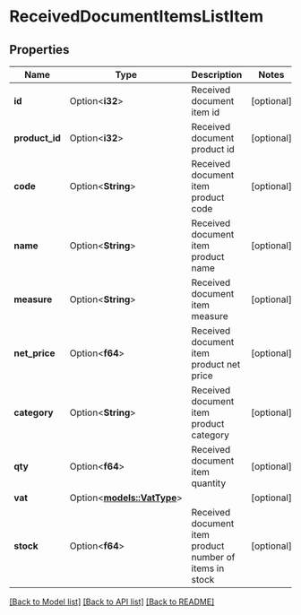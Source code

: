 # ReceivedDocumentItemsListItem

## Properties

Name | Type | Description | Notes
------------ | ------------- | ------------- | -------------
**id** | Option<**i32**> | Received document item id | [optional]
**product_id** | Option<**i32**> | Received document product id | [optional]
**code** | Option<**String**> | Received document item product code | [optional]
**name** | Option<**String**> | Received document item product name | [optional]
**measure** | Option<**String**> | Received document item measure | [optional]
**net_price** | Option<**f64**> | Received document item product net price | [optional]
**category** | Option<**String**> | Received document item product category | [optional]
**qty** | Option<**f64**> | Received document item quantity | [optional]
**vat** | Option<[**models::VatType**](VatType.md)> |  | [optional]
**stock** | Option<**f64**> | Received document item product number of items in stock | [optional]

[[Back to Model list]](../README.md#documentation-for-models) [[Back to API list]](../README.md#documentation-for-api-endpoints) [[Back to README]](../README.md)


